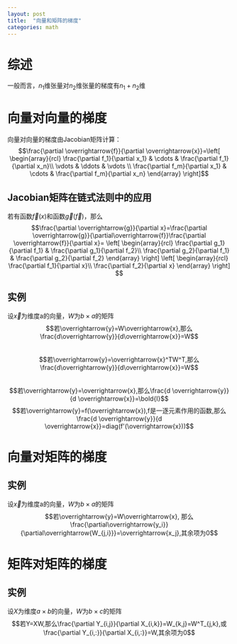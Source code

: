 ```yaml
---
layout: post
title:  "向量和矩阵的梯度"
categories: math
---
```

# 综述
一般而言，$n_1$维张量对$n_2$维张量的梯度有$n_1+n_2$维
# 向量对向量的梯度
向量对向量的梯度由Jacobian矩阵计算：
$$\frac{\partial \overrightarrow{f}}{\partial \overrightarrow{x}}=\left[
\begin{array}{rcl}
\frac{\partial f_1}{\partial x_1} & \cdots & \frac{\partial f_1}{\partial x_n}\\
\vdots & \ddots & \vdots \\
\frac{\partial f_m}{\partial x_1} & \cdots & \frac{\partial f_m}{\partial x_n}
\end{array}
\right]$$
## Jacobian矩阵在链式法则中的应用
若有函数$\overrightarrow{f}(x)$和函数$\overrightarrow{g}(\overrightarrow{f})$，那么
$$\frac{\partial \overrightarrow{g}}{\partial x}=\frac{\partial \overrightarrow{g}}{\partial\overrightarrow{f}}\frac{\partial \overrightarrow{f}}{\partial x}=
\left[
    \begin{array}{rcl}
    \frac{\partial g_1}{\partial f_1} & \frac{\partial g_1}{\partial f_2}\\
    \frac{\partial g_2}{\partial f_1} & \frac{\partial g_2}{\partial f_2}
    \end{array}
\right]
\left[
    \begin{array}{rcl}
    \frac{\partial f_1}{\partial x}\\
    \frac{\partial f_2}{\partial x}
    \end{array}    
\right]
$$
## 实例
设$\overrightarrow{x}$为维度a的向量，$W$为$b\times a$的矩阵
$$若\overrightarrow{y}=W\overrightarrow{x},那么\frac{d\overrightarrow{y}}{d\overrightarrow{x}}=W$$  
$$若\overrightarrow{y}=\overrightarrow{x}^TW^T,那么\frac{d\overrightarrow{y}}{d\overrightarrow{x}}=W$$  
$$若\overrightarrow{y}=\overrightarrow{x},那么\frac{d \overrightarrow{y}}{d \overrightarrow{x}}=\bold{I}$$
$$若\overrightarrow{y}=f(\overrightarrow{x}),f是一逐元素作用的函数,那么\frac{d \overrightarrow{y}}{d \overrightarrow{x}}=diag(f'(\overrightarrow{x}))$$
# 向量对矩阵的梯度
## 实例
设$\overrightarrow{x}$为维度a的向量，$W$为$b\times a$的矩阵
$$若\overrightarrow{y}=W\overrightarrow{x},
那么\frac{\partial\overrightarrow{y_i}}{\partial\overrightarrow{W_{j,i}}}=\overrightarrow{x_j},其余项为0$$
# 矩阵对矩阵的梯度
## 实例
设$X$为维度$a\times b$的向量，$W$为$b\times c$的矩阵
$$若Y=XW,那么\frac{\partial Y_{i,j}}{\partial X_{i,k}}=W_{k,j}=W^T_{j,k},或\frac{\partial Y_{i,:}}{\partial X_{i,:}}=W,其余项为0$$

